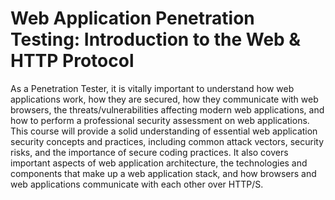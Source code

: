 # Web Application Penetration Testing: Introduction to the Web & HTTP Protocol

As a Penetration Tester, it is vitally important to understand how web applications work, how they are secured, how they communicate with web browsers, the threats/vulnerabilities affecting modern web applications, and how to perform a professional security assessment on web applications. This course will provide a solid understanding of essential web application security concepts and practices, including common attack vectors, security risks, and the importance of secure coding practices. It also covers important aspects of web application architecture, the technologies and components that make up a web application stack, and how browsers and web applications communicate with each other over HTTP/S.


